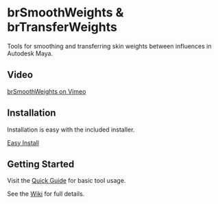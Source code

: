 # brSmoothWeights & brTransferWeights
Tools for smoothing and transferring skin weights between influences in Autodesk Maya.

## Video
[brSmoothWeights on Vimeo](https://vimeo.com/304704799)

## Installation
Installation is easy with the included installer.

[Easy Install](https://github.com/IngoClemens/brSmoothWeights/wiki/Installation)

## Getting Started
Visit the [Quick Guide](https://github.com/IngoClemens/brSmoothWeights/wiki/Quick-Guide) for basic tool usage.

See the [Wiki](https://github.com/IngoClemens/brSmoothWeights/wiki) for full details.
